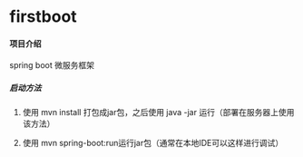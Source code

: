 # firstboot

#### 项目介绍
spring boot 微服务框架

##### 启动方法
1. 使用 mvn install 打包成jar包，之后使用 java -jar 运行（部署在服务器上使用该方法）

2. 使用 mvn spring-boot:run运行jar包（通常在本地IDE可以这样进行调试）